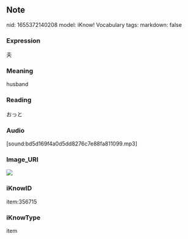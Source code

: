 ## Note
nid: 1655372140208
model: iKnow! Vocabulary
tags: 
markdown: false

### Expression
夫

### Meaning
husband

### Reading
おっと

### Audio
[sound:bd5d169f4a0d5dd8276c7e88fa811099.mp3]

### Image_URI
<img src="bdecc0056c689faeac938f054c4dc096.jpg">

### iKnowID
item:356715

### iKnowType
item
